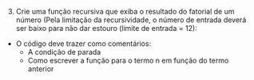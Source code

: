 3. Crie uma função recursiva que exiba o resultado do fatorial de um número (Pela limitação da recursividade, o número de entrada deverá ser baixo para não dar estouro (limite de entrada = 12):
  - O código deve trazer como comentários:
    - A condição de parada
    - Como escrever a função para o termo n em função do termo anterior
